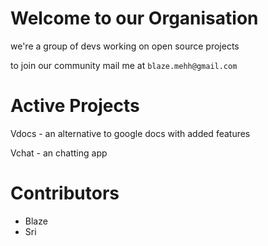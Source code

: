 # Welcome to our Organisation

we're a group of devs working on open source projects

to join our community mail me at ```blaze.mehh@gmail.com``` 

# Active Projects

Vdocs - an alternative to google docs with added features

Vchat - an chatting app 

# Contributors

<ul>
<li>Blaze</li>
<li>Sri</li>
</ul>
